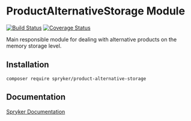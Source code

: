 # ProductAlternativeStorage Module
[![Build Status](https://travis-ci.org/spryker/product-alternative-storage.svg)](https://travis-ci.org/spryker/product-alternative-storage)
[![Coverage Status](https://coveralls.io/repos/github/spryker/product-alternative-storage/badge.svg)](https://coveralls.io/github/spryker/product-alternative-storage)

Main responsible module for dealing with alternative products on the memory storage level.

## Installation

```
composer require spryker/product-alternative-storage
```

## Documentation

[Spryker Documentation](https://academy.spryker.com/developing_with_spryker/module_guide/modules.html)
